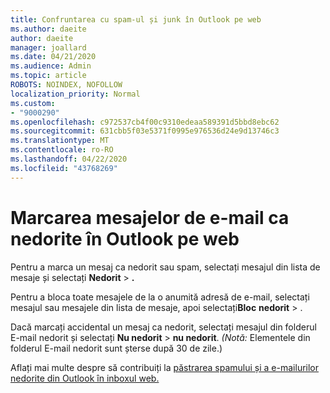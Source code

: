 ```yaml
---
title: Confruntarea cu spam-ul și junk în Outlook pe web
ms.author: daeite
author: daeite
manager: joallard
ms.date: 04/21/2020
ms.audience: Admin
ms.topic: article
ROBOTS: NOINDEX, NOFOLLOW
localization_priority: Normal
ms.custom:
- "9000290"
ms.openlocfilehash: c972537cb4f00c9310edeaa589391d5bbd8ebc62
ms.sourcegitcommit: 631cbb5f03e5371f0995e976536d24e9d13746c3
ms.translationtype: MT
ms.contentlocale: ro-RO
ms.lasthandoff: 04/22/2020
ms.locfileid: "43768269"
---
```

# <a name="mark-email-messages-as-junk-in-outlook-on-the-web"></a>Marcarea mesajelor de e-mail ca nedorite în Outlook pe web

Pentru a marca un mesaj ca nedorit sau spam, selectați mesajul din lista de mesaje și selectați **Nedorit** > **.**

Pentru a bloca toate mesajele de la o anumită adresă de e-mail, selectați mesajul sau mesajele din lista de mesaje, apoi selectați**Bloc** **nedorit** > .

Dacă marcați accidental un mesaj ca nedorit, selectați mesajul din folderul E-mail nedorit și selectați **Nu nedorit** > **nu nedorit**. *(Notă:* Elementele din folderul E-mail nedorit sunt șterse după 30 de zile.)

Aflați mai multe despre să contribuiți la [păstrarea spamului și a e-mailurilor nedorite din Outlook în inboxul web.](https://support.office.com/article/db786e79-54e2-40cc-904f-d89d57b7f41d)